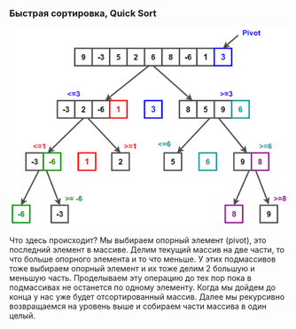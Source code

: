 ### Быстрая сортировка, Quick Sort

![1](images/1.png)

Что здесь происходит?
Мы выбираем опорный элемент (pivot), это последний элемент в массиве. Делим текущий массив на две части, то что больше опорного элемента и то что меньше. У этих подмассивов тоже выбираем опорный элемент и их тоже делим 2 большую и меньшую часть. Проделываем эту операцию до тех пор пока в подмассивах не останется по одному элементу. Когда мы дойдем до конца у нас уже будет отсортированный массив. Далее мы рекурсивно возвращаемся на уровень выше и собираем части массива в один целый.